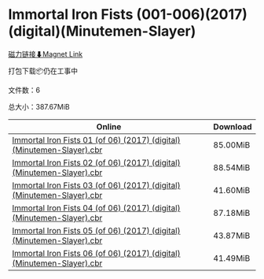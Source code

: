 # Immortal Iron Fists (001-006)(2017)(digital)(Minutemen-Slayer)

[磁力链接⬇Magnet Link](magnet:?xt=urn:btih:2444a7429542ccba9c8af7356ed10e21cddf395c&dn=Immortal%20Iron%20Fists%20%28001-006%29%282017%29%28digital%29%28Minutemen-Slayer%29)

打包下载📦仍在工事中

文件数：6

总大小：387.67MiB

Online | Download
--- | ---
[Immortal Iron Fists 01 (of 06) (2017) (digital) (Minutemen-Slayer).cbr](https://github.com/alicewish/markdown/blob/master/comic/Immortal-Iron-Fists-01-of-06-2017-digital-Minutemen-Slayer-cbr.md) | 85.00MiB
[Immortal Iron Fists 02 (of 06) (2017) (digital) (Minutemen-Slayer).cbr](https://github.com/alicewish/markdown/blob/master/comic/Immortal-Iron-Fists-02-of-06-2017-digital-Minutemen-Slayer-cbr.md) | 88.54MiB
[Immortal Iron Fists 03 (of 06) (2017) (digital) (Minutemen-Slayer).cbr](https://github.com/alicewish/markdown/blob/master/comic/Immortal-Iron-Fists-03-of-06-2017-digital-Minutemen-Slayer-cbr.md) | 41.60MiB
[Immortal Iron Fists 04 (of 06) (2017) (digital) (Minutemen-Slayer).cbr](https://github.com/alicewish/markdown/blob/master/comic/Immortal-Iron-Fists-04-of-06-2017-digital-Minutemen-Slayer-cbr.md) | 87.18MiB
[Immortal Iron Fists 05 (of 06) (2017) (digital) (Minutemen-Slayer).cbr](https://github.com/alicewish/markdown/blob/master/comic/Immortal-Iron-Fists-05-of-06-2017-digital-Minutemen-Slayer-cbr.md) | 43.87MiB
[Immortal Iron Fists 06 (of 06) (2017) (digital) (Minutemen-Slayer).cbr](https://github.com/alicewish/markdown/blob/master/comic/Immortal-Iron-Fists-06-of-06-2017-digital-Minutemen-Slayer-cbr.md) | 41.49MiB